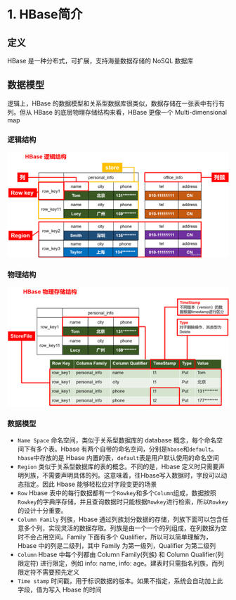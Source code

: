 # 1. HBase简介

## 定义

HBase 是一种分布式，可扩展，支持海量数据存储的 NoSQL 数据库

## 数据模型

逻辑上，HBase 的数据模型和关系型数据库很类似，数据存储在一张表中有行有列。但从 HBase 的底层物理存储结构来看，HBase 更像一个 Multi-dimensional map

### 逻辑结构

<img src="./img/logic_structure.png" style="zoom:60%;" />

### 物理结构

<img src="img/physical_structure.png" style="zoom:60%;" />

### 数据模型

* `Name Space` 命名空间，类似于关系型数据库的 database 概念，每个命名空间下有多个表。Hbase 有两个自带的命名空间，分别是`hbase`和`default`。`hbase`中存放的是 Hbase 内置的表，`default`表是用户默认使用的命名空间
* `Region` 类似于关系型数据库的表的概念。不同的是，Hbase 定义时只需要声明列族，不需要声明具体的列。这意味着，往Hbase写入数据时，字段可以动态指定。因此 Hbase 能够轻松应对字段变更的场景
* `Row` Hbase 表中的每行数据都有一个`Rowkey`和多个`Column`组成，数据按照`Rowkey`的字典序存储，并且查询数据时只能根据`Rowkey`进行检索，所以`Rowkey`的设计十分重要。
* `Column Family` 列族，Hbase 通过列族划分数据的存储，列族下面可以包含任意多个列，实现灵活的数据存取。列族是由一个一个的列组成，在列数据为空时不会占用空间。Family 下面有多个 Qualifier，所以可以简单理解为，Hbase 中的列是二级列，其中 Family 为第一级列，Qualifier 为第二级列
* `Column` Hbase 中每个列都由 Column Family(列族) 和 Column Qualifier(列限定符) 进行限定，例如 info: name, info: age。建表时只需指名列族，而列限定符不需要预先定义
* `Time stamp` 时间戳，用于标识数据的版本。如果不指定，系统会自动加上此字段，值为写入 Hbase 的时间